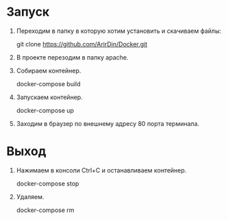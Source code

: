 # Запуск
1. Переходим в папку в которую хотим установить и скачиваем файлы:
    
    git clone https://github.com/ArirDin/Docker.git
    
2. В проекте перезодим в папку apache.

3. Собираем контейнер.

    docker-compose build

4. Запускаем контейнер.

    docker-compose up
    
5. Заходим в браузер по внешнему адресу 80 порта терминала.

# Выход

1. Нажимаем в консоли Ctrl+C и останавливаем контейнер.

    docker-compose stop

2. Удаляем.

    docker-compose rm
